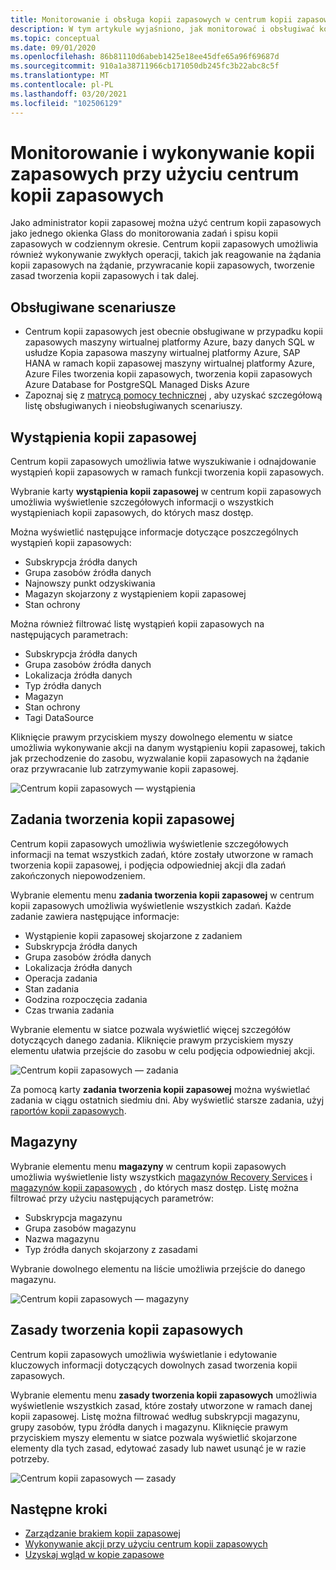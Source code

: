 ```yaml
---
title: Monitorowanie i obsługa kopii zapasowych w centrum kopii zapasowych
description: W tym artykule wyjaśniono, jak monitorować i obsługiwać kopie zapasowe na dużą skalę przy użyciu centrum kopii zapasowych
ms.topic: conceptual
ms.date: 09/01/2020
ms.openlocfilehash: 86b81110d6abeb1425e18ee45dfe65a96f69687d
ms.sourcegitcommit: 910a1a38711966cb171050db245fc3b22abc8c5f
ms.translationtype: MT
ms.contentlocale: pl-PL
ms.lasthandoff: 03/20/2021
ms.locfileid: "102506129"
---
```

# <a name="monitor-and-operate-backups-using-backup-center"></a>Monitorowanie i wykonywanie kopii zapasowych przy użyciu centrum kopii zapasowych

Jako administrator kopii zapasowej można użyć centrum kopii zapasowych jako jednego okienka Glass do monitorowania zadań i spisu kopii zapasowych w codziennym okresie. Centrum kopii zapasowych umożliwia również wykonywanie zwykłych operacji, takich jak reagowanie na żądania kopii zapasowych na żądanie, przywracanie kopii zapasowych, tworzenie zasad tworzenia kopii zapasowych i tak dalej.

## <a name="supported-scenarios"></a>Obsługiwane scenariusze

* Centrum kopii zapasowych jest obecnie obsługiwane w przypadku kopii zapasowych maszyny wirtualnej platformy Azure, bazy danych SQL w usłudze Kopia zapasowa maszyny wirtualnej platformy Azure, SAP HANA w ramach kopii zapasowej maszyny wirtualnej platformy Azure, Azure Files tworzenia kopii zapasowych, tworzenia kopii zapasowych Azure Database for PostgreSQL Managed Disks Azure
* Zapoznaj się z [matrycą pomocy technicznej](backup-center-support-matrix.md) , aby uzyskać szczegółową listę obsługiwanych i nieobsługiwanych scenariuszy.

## <a name="backup-instances"></a>Wystąpienia kopii zapasowej

Centrum kopii zapasowych umożliwia łatwe wyszukiwanie i odnajdowanie wystąpień kopii zapasowych w ramach funkcji tworzenia kopii zapasowych.

Wybranie karty **wystąpienia kopii zapasowej** w centrum kopii zapasowych umożliwia wyświetlenie szczegółowych informacji o wszystkich wystąpieniach kopii zapasowych, do których masz dostęp.

 Można wyświetlić następujące informacje dotyczące poszczególnych wystąpień kopii zapasowych:

* Subskrypcja źródła danych
* Grupa zasobów źródła danych
* Najnowszy punkt odzyskiwania
* Magazyn skojarzony z wystąpieniem kopii zapasowej
* Stan ochrony

 Można również filtrować listę wystąpień kopii zapasowych na następujących parametrach:

* Subskrypcja źródła danych
* Grupa zasobów źródła danych
* Lokalizacja źródła danych
* Typ źródła danych
* Magazyn
* Stan ochrony
* Tagi DataSource

Kliknięcie prawym przyciskiem myszy dowolnego elementu w siatce umożliwia wykonywanie akcji na danym wystąpieniu kopii zapasowej, takich jak przechodzenie do zasobu, wyzwalanie kopii zapasowych na żądanie oraz przywracanie lub zatrzymywanie kopii zapasowej.

![Centrum kopii zapasowych — wystąpienia](./media/backup-center-monitor-operate/backup-center-instances.png)

## <a name="backup-jobs"></a>Zadania tworzenia kopii zapasowej

Centrum kopii zapasowych umożliwia wyświetlenie szczegółowych informacji na temat wszystkich zadań, które zostały utworzone w ramach tworzenia kopii zapasowej, i podjęcia odpowiedniej akcji dla zadań zakończonych niepowodzeniem.

Wybranie elementu menu **zadania tworzenia kopii zapasowej** w centrum kopii zapasowych umożliwia wyświetlenie wszystkich zadań. Każde zadanie zawiera następujące informacje:

* Wystąpienie kopii zapasowej skojarzone z zadaniem
* Subskrypcja źródła danych
* Grupa zasobów źródła danych
* Lokalizacja źródła danych
* Operacja zadania
* Stan zadania
* Godzina rozpoczęcia zadania
* Czas trwania zadania

Wybranie elementu w siatce pozwala wyświetlić więcej szczegółów dotyczących danego zadania. Kliknięcie prawym przyciskiem myszy elementu ułatwia przejście do zasobu w celu podjęcia odpowiedniej akcji.

![Centrum kopii zapasowych — zadania](./media/backup-center-monitor-operate/backup-center-jobs.png)

Za pomocą karty **zadania tworzenia kopii zapasowej** można wyświetlać zadania w ciągu ostatnich siedmiu dni. Aby wyświetlić starsze zadania, użyj [raportów kopii zapasowych](backup-center-obtain-insights.md).

## <a name="vaults"></a>Magazyny

Wybranie elementu menu **magazyny** w centrum kopii zapasowych umożliwia wyświetlenie listy wszystkich [magazynów Recovery Services](backup-azure-recovery-services-vault-overview.md) i [magazynów kopii zapasowych](backup-vault-overview.md) , do których masz dostęp. Listę można filtrować przy użyciu następujących parametrów:

* Subskrypcja magazynu
* Grupa zasobów magazynu
* Nazwa magazynu
* Typ źródła danych skojarzony z zasadami

Wybranie dowolnego elementu na liście umożliwia przejście do danego magazynu.

![Centrum kopii zapasowych — magazyny](./media/backup-center-monitor-operate/backup-center-vaults.png)

## <a name="backup-policies"></a>Zasady tworzenia kopii zapasowych

Centrum kopii zapasowych umożliwia wyświetlanie i edytowanie kluczowych informacji dotyczących dowolnych zasad tworzenia kopii zapasowych.

Wybranie elementu menu **zasady tworzenia kopii zapasowych** umożliwia wyświetlenie wszystkich zasad, które zostały utworzone w ramach danej kopii zapasowej. Listę można filtrować według subskrypcji magazynu, grupy zasobów, typu źródła danych i magazynu. Kliknięcie prawym przyciskiem myszy elementu w siatce pozwala wyświetlić skojarzone elementy dla tych zasad, edytować zasady lub nawet usunąć je w razie potrzeby.

![Centrum kopii zapasowych — zasady](./media/backup-center-monitor-operate/backup-center-policies.png)

## <a name="next-steps"></a>Następne kroki

* [Zarządzanie brakiem kopii zapasowej](backup-center-govern-environment.md)
* [Wykonywanie akcji przy użyciu centrum kopii zapasowych](backup-center-actions.md)
* [Uzyskaj wgląd w kopie zapasowe](backup-center-obtain-insights.md)
